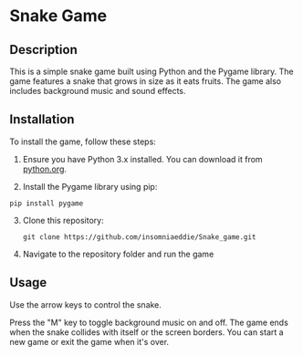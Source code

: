 # Snake Game



## Description

This is a simple snake game built using Python and the Pygame library. The game features a snake that grows in size as it eats fruits. The game also includes background music and sound effects.



## Installation

To install the game, follow these steps: 

1. Ensure you have Python 3.x installed. You can download it from [python.org](https://www.python.org/downloads/). 

2. Install the Pygame library using pip: 

`pip install pygame`

3. Clone this repository: 

   `git clone https://github.com/insomniaeddie/Snake_game.git`

4. Navigate to the repository folder and run the game

   

## Usage 

Use the arrow keys to control the snake. 

Press the "M" key to toggle background music on and off. The game ends when the snake collides with itself or the screen borders. You can start a new game or exit the game when it's over.



